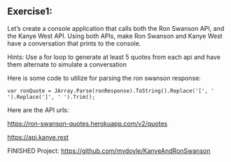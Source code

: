 ## Exercise1:

Let’s create a console application that calls both the Ron Swanson API, and the Kanye West API. Using both APIs, make Ron Swanson and Kanye West have a conversation that prints to the console.

Hints:
Use a for loop to generate at least 5 quotes from each api and have them alternate to simulate a conversation

Here is some code to utilize for parsing the ron swanson response:
```
var ronQuote = JArray.Parse(ronResponse).ToString().Replace('[', ' ').Replace(']', ' ').Trim();
```

Here are the API urls:

https://ron-swanson-quotes.herokuapp.com/v2/quotes

https://api.kanye.rest


FINISHED Project:
https://github.com/mvdoyle/KanyeAndRonSwanson

